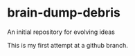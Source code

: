 # brain-dump-debris
An initial repository for evolving ideas

This is my first attempt at a github branch.
